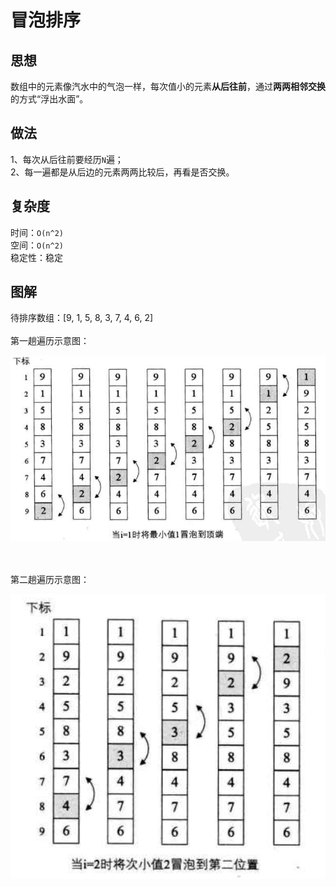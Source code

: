 # 冒泡排序
## 思想
数组中的元素像汽水中的气泡一样，每次值小的元素<b>从后往前</b>，通过<b>两两相邻交换</b>的方式“浮出水面”。

## 做法
1、每次从后往前要经历`N`遍；<br>
2、每一遍都是从后边的元素两两比较后，再看是否交换。

## 复杂度
时间：`O(n^2)` <br>
空间：`O(n^2)`<br>
稳定性：稳定

## 图解
待排序数组：[9, 1, 5, 8, 3, 7, 4, 6, 2]<br><br>
第一趟遍历示意图：


<img src="./../figures/bubble_sort_0.png"/>

<br><br>
第二趟遍历示意图：


<img src="./../figures/bubble_sort_1.png"/>